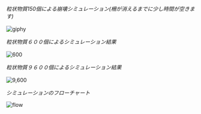 *粒状物質150個による崩壊シミュレーション(柵が消えるまでに少し時間が空きます)*

![giphy](https://user-images.githubusercontent.com/91046559/178481165-cff246a7-e718-486d-8111-1b519c4ee518.gif)　　
　　


*粒状物質６００個によるシミュレーション結果*

![600](https://user-images.githubusercontent.com/91046559/178482827-7c1512f7-1659-4ba0-96c9-5283efb71614.PNG)　　
　　


*粒状物質９６００個によるシミュレーション結果*

![9,600](https://user-images.githubusercontent.com/91046559/178482576-caf33ad3-3f0e-4da8-b259-69f177600572.PNG)　　
　　


*シミュレーションのフローチャート*

![flow](https://user-images.githubusercontent.com/91046559/178484627-1c26a098-3092-48af-9172-61e6044e9b51.PNG)
